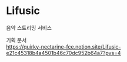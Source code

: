 # Lifusic

음악 스트리밍 서비스

기획 문서  
https://quirky-nectarine-fce.notion.site/Lifusic-e21c45318b4a4501b46c70dc952b64a7?pvs=4
